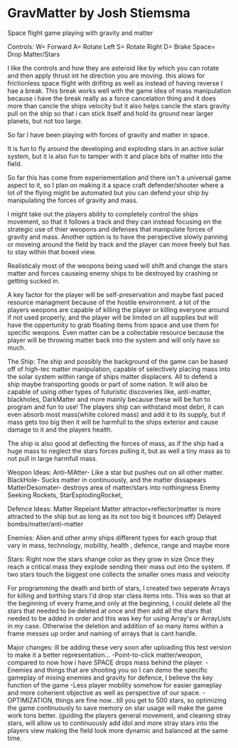 # GravMatter  by Josh Stiemsma
Space flight game playing with gravity and matter


Controls:
W=      Forward
A=      Rotate Left
S=      Rotate Right 
D=      Brake
Space=  Drop Matter/Stars

I like the controls and how they are asteroid like by which you can rotate and then apply thrust int he direction you are moving. this alows for frictionless space flight with drifitng as well as instead of having reverse I hae a break. This break works well with the game idea of mass manipulation because i have the break really as a force cancelation thing and it does more than cancle the ships velocity but it also helps cancle the stars gravity pull on the ship so that i can stick itself and hold its ground near larger planets, but not too large. 

So far I have been playing with forces of gravity and matter in space. 

It is fun to fly around the developing and exploding stars in an active solar system, but it is also fun to tamper with it and place bits of matter into the field. 

So far this has come from experiementation and there isn't a universal game aspect to it, so I plan on making it a space craft defender/shooter where a lot of the flying might be automated but you can defend your ship by manipulating the forces of gravity and mass.

I might take out the players ability to completely control the ships movement, so that it follows a track and they can instead focusing on the strategic use of thier weopons and defenses that manipulate forces of gravity and mass. Another option is to have the perspective slowly panning or moveing around the field by track and the player can move freely but has to stay within that boxed view.

Realisticaly most of the weopons being used will shift and change the stars matter and forces causeing enemy ships to be destroyed by crashing or getting sucked in. 

A key factor for the player will be self-preservation and maybe fast paced resource managment because of the hostile environment. a lot of the players weopons are capable of killing the player or killing everyone around if not used properly, and the player will be limited on all supplies but will have the oppertunity to grab floating items from space and use them for specific weopons. Even matter can be a collectable resource because the player will be throwing matter back into the system and will only have so much.


The Ship:
The ship and possibly the background of the game can be based off of high-tec matter manipulation, capable of selectively placing mass into the solar system within range of ships matter displacers. All to defend a ship maybe transporting goods or part of some nation. It will also be capable of using other types of futuristic discoveries like, anti-matter, blackholes, DarkMatter and more mainly because these will be fun to program and fun to use! The players ship can withstand most debri, it can even absorb most mass(white colored mass) and add it to its supply, but if mass gets too big then it will be harmfull to the ships exterior and cause damage to it and the players health.

The ship is also good at deflecting the forces of mass, as if the ship had a huge mass to neglect the stars forces pulling it, but as well a tiny mass as to not pull in large harmfull mass. 


Weopon Ideas:
Anti-MAtter- Like a star but pushes out on all other matter.
BlackHole- Sucks matter in continuously, and the matter dissapears
MatterDesomater- destroys area of matter/stars into nothingness
Enemy Seeking Rockets, StarExplodingRocket,

Defence Ideas:
Matter Repelant
Matter attractor+reflector(matter is more attracted to the ship but as long as its not too big it bounces off)
Delayed bombs/matter/anti-matter

Enemies:
Alien and other army ships
different types for each group that vary in mass, technology, mobility, health , defence, range and maybe more



Stars:
Right now the stars shange color as they grow in size
Once they reach a critical mass they explode sending their mass out into the system.
If two stars touch the biggest one collects the smaller ones mass and velocity 

For programming the death and birth of stars, I created two seperate Arrays for killing and birthing stars I'd drop star class items into. This was so that at the beginning of every frame,and only at the beginning, I could delete all the stars that needed to be deleted at once and then add all the stars that needed to be added in order and this was key for using Array's or ArrayLists in my case. Otherwise the deletion and addition of so many items within a frame messes up order and naming of arrays that is cant handle. 


Major changes:
ill be adding these very soon afer uploading this test version to make it a better representation...
-Point-to-click matter/weopon, compared to now how i have SPACE drops mass behind the player. 
-Enemies and things that are shooting you so I can demo the specific gameplay of mixing enemies and gravity for defence, I believe the key function of the game 
-Less player mobility somehow for easier gameplay and more coherient objective as well as perspective of our space. 
-OPTIMIZATION, things are fine now...till you get to 500 stars, so optimizing the game continuously to save memory on star usage will make the game work tons better.
  (guiding the players general movement, and cleaning stray stars, will allow us to continuously add idol and more stray stars into the players view making the field look more dynamic and balanced at the same time.
